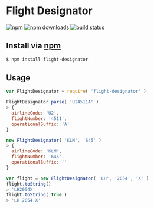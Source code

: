 # Flight Designator
[![npm](https://img.shields.io/npm/v/flight-designator.svg?style=flat-square)](https://npmjs.com/flight-designator)
[![npm downloads](https://img.shields.io/npm/dm/flight-designator.svg?style=flat-square)](https://npmjs.com/flight-designator)
[![build status](https://img.shields.io/travis/jhermsmeier/node-flight-designator.svg?style=flat-square)](https://travis-ci.org/jhermsmeier/node-flight-designator)

## Install via [npm](https://npmjs.com)

```sh
$ npm install flight-designator
```

## Usage

```js
var FlightDesignator = require( 'flight-designator' )
```

```js
FlightDesignator.parse( 'U24511A' )
> {
  airlineCode: 'U2',
  flightNumber: '4511',
  operationalSuffix: 'A'
}
```

```js
new FlightDesignator( 'KLM', '645' )
> {
  airlineCode: 'KLM',
  flightNumber: '645',
  operationalSuffix: ''
}
```

```js
var flight = new FlightDesignator( 'LH', '2054', 'X' )
flight.toString()
> 'LH2054X'
flight.toString( true )
> 'LH 2054 X'
```
